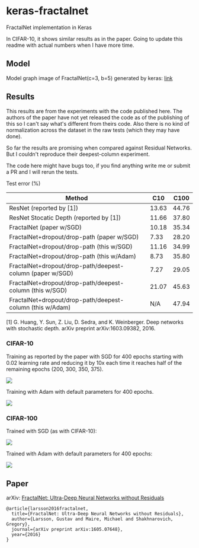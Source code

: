 # keras-fractalnet
FractalNet implementation in Keras

In CIFAR-10, it shows similar results as in the paper. Going to update this readme with actual numbers when I have more time.

## Model

Model graph image of FractalNet(c=3, b=5) generated by keras: [link](https://raw.githubusercontent.com/snf/keras-fractalnet/master/doc/model.png)

## Results

This results are from the experiments with the code published here. The authors of the paper have not yet released the code as of the publishing of this so I can't say what's different from theirs code. Also there is no kind of normalization across the dataset in the raw tests (which they may have done).

So far the results are promising when compared against Residual Networks. But I couldn't reproduce their deepest-column experiment.

The code here might have bugs too, if you find anything write me or submit a PR and I will rerun the tests.

Test error (%)

Method | C10 | C100
------ | --- | ----
ResNet (reported by [1]) | 13.63 | 44.76
ResNet Stocatic Depth (reported by [1]) | 11.66 | 37.80
FractalNet (paper w/SGD)                   | 10.18 | 35.34
FractalNet+dropout/drop-path (paper w/SGD) | 7.33 | 28.20
FractalNet+dropout/drop-path (this w/SGD)  | 11.16 | 34.99
FractalNet+dropout/drop-path (this w/Adam) | 8.73 | 35.80
FractalNet+dropout/drop-path/deepest-column (paper w/SGD) | 7.27 | 29.05
FractalNet+dropout/drop-path/deepest-column (this w/SGD)  | 21.07 | 45.63
FractalNet+dropout/drop-path/deepest-column (this w/Adam) | N/A | 47.94

[1] G. Huang, Y. Sun, Z. Liu, D. Sedra, and K. Weinberger.  Deep networks with stochastic depth. arXiv preprint arXiv:1603.09382, 2016.

### CIFAR-10

Training as reported by the paper with SGD for 400 epochs starting with 0.02 learning rate and reducing it by 10x each time it reaches half of the remaining epochs (200, 300, 350, 375).

![](https://raw.githubusercontent.com/snf/keras-fractalnet/master/doc/c10_loss_train_sgd.png)


Training with Adam with default parameters for 400 epochs.

![](https://raw.githubusercontent.com/snf/keras-fractalnet/master/doc/c10_loss_train_adam.png)

### CIFAR-100

Trained with SGD (as with CIFAR-10):

![](https://raw.githubusercontent.com/snf/keras-fractalnet/master/doc/c100_loss_train_sgd.png)

Trained with Adam with default parameters for 400 epochs:

![](https://raw.githubusercontent.com/snf/keras-fractalnet/master/doc/c100_loss_train_adam.png)

## Paper

arXiv: [FractalNet: Ultra-Deep Neural Networks without Residuals](https://arxiv.org/abs/1605.07648)

    @article{larsson2016fractalnet,
      title={FractalNet: Ultra-Deep Neural Networks without Residuals},
      author={Larsson, Gustav and Maire, Michael and Shakhnarovich, Gregory},
      journal={arXiv preprint arXiv:1605.07648},
      year={2016}
    }
